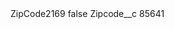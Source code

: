 <?xml version="1.0" encoding="UTF-8"?>
<CustomMetadata xmlns="http://soap.sforce.com/2006/04/metadata" xmlns:xsi="http://www.w3.org/2001/XMLSchema-instance" xmlns:xsd="http://www.w3.org/2001/XMLSchema">
    <label>ZipCode2169</label>
    <protected>false</protected>
    <values>
        <field>Zipcode__c</field>
        <value xsi:type="xsd:string">85641</value>
    </values>
</CustomMetadata>
